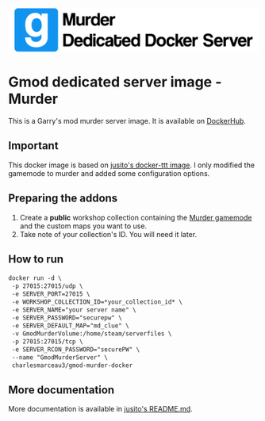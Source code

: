 <p align="center">
  <img src="https://github.com/charles-marceau/gmod-murder-docker/raw/master/assets/logo.png"><br>
</p>

# Gmod dedicated server image - Murder
This is a Garry's mod murder server image. It is available on [DockerHub](https://hub.docker.com/repository/docker/charlesmarceau3/gmod-murder-docker).

## Important
This docker image is based on [jusito's docker-ttt image](https://github.com/jusito/docker-ttt).
I only modified the gamemode to murder and added some configuration options.


## Preparing the addons
1. Create a **public** workshop collection containing the [Murder gamemode](https://steamcommunity.com/sharedfiles/filedetails/?id=187073946) and the custom maps you want to use.
2. Take note of your collection's ID. You will need it later.


## How to run
```
docker run -d \
 -p 27015:27015/udp \
 -e SERVER_PORT=27015 \
 -e WORKSHOP_COLLECTION_ID=*your_collection_id* \
 -e SERVER_NAME="your server name" \
 -e SERVER_PASSWORD="securepw" \
 -e SERVER_DEFAULT_MAP="md_clue" \
 -v GmodMurderVolume:/home/steam/serverfiles \
 -p 27015:27015/tcp \
 -e SERVER_RCON_PASSWORD="securePW" \
 --name "GmodMurderServer" \
 charlesmarceau3/gmod-murder-docker
```

## More documentation
More documentation is available in [jusito's README.md](https://github.com/jusito/docker-ttt/blob/master/README.md).
